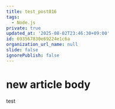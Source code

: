 ```yaml
---
title: test_post016
tags:
  - Node.js
private: true
updated_at: '2025-08-02T23:46:30+09:00'
id: 693567830e69224e1c6a
organization_url_name: null
slide: false
ignorePublish: false
---
```

# new article body
test
